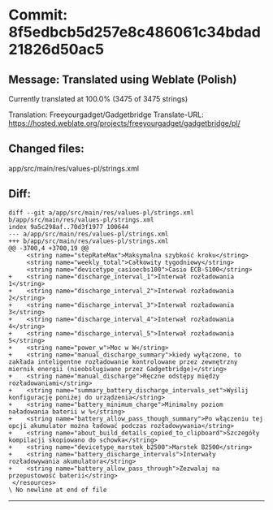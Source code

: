 # Commit: 8f5edbcb5d257e8c486061c34bdad21826d50ac5
## Message: Translated using Weblate (Polish)

Currently translated at 100.0% (3475 of 3475 strings)

Translation: Freeyourgadget/Gadgetbridge
Translate-URL: https://hosted.weblate.org/projects/freeyourgadget/gadgetbridge/pl/
## Changed files:
app/src/main/res/values-pl/strings.xml

## Diff:
```
diff --git a/app/src/main/res/values-pl/strings.xml b/app/src/main/res/values-pl/strings.xml
index 9a5c298af..70d3f1977 100644
--- a/app/src/main/res/values-pl/strings.xml
+++ b/app/src/main/res/values-pl/strings.xml
@@ -3700,4 +3700,19 @@
     <string name="stepRateMax">Maksymalna szybkość kroku</string>
     <string name="weekly_total">Całkowity tygodniowy</string>
     <string name="devicetype_casioecbs100">Casio ECB-S100</string>
+    <string name="discharge_interval_1">Interwał rozładowania 1</string>
+    <string name="discharge_interval_2">Interwał rozładowania 2</string>
+    <string name="discharge_interval_3">Interwał rozładowania 3</string>
+    <string name="discharge_interval_4">Interwał rozładowania 4</string>
+    <string name="discharge_interval_5">Interwał rozładowania 5</string>
+    <string name="power_w">Moc w W</string>
+    <string name="manual_discharge_summary">kiedy wyłączone, to zakłada inteligentne rozładowanie kontrolowane przez zewnętrzny miernik energii (nieobsługiwane przez Gadgetbridge)</string>
+    <string name="manual_discharge">Ręczne odstępy między rozładowaniami</string>
+    <string name="summary_battery_discharge_intervals_set">Wyślij konfigurację poniżej do urządzenia</string>
+    <string name="battery_minimum_charge">Minimalny poziom naładowania baterii w %</string>
+    <string name="battery_allow_pass_though_summary">Po włączeniu tej opcji akumulator można ładować podczas rozładowywania</string>
+    <string name="about_build_details_copied_to_clipboard">Szczegóły kompilacji skopiowano do schowka</string>
+    <string name="devicetype_marstek_b2500">Marstek B2500</string>
+    <string name="battery_discharge_intervals">Interwały rozładowywania akumulatora</string>
+    <string name="battery_allow_pass_through">Zezwalaj na przepustowość baterii</string>
 </resources>
\ No newline at end of file
```
-----------------------------------
